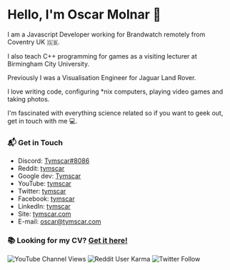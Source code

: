 # Hello, I'm Oscar Molnar 👋

I am a Javascript Developer working for Brandwatch remotely from Coventry UK 🇬🇧.


I also teach C++ programming for games as a visiting lecturer at Birmingham City University.


Previously I was a Visualisation Engineer for Jaguar Land Rover.

I love writing code, configuring \*nix computers, playing video games and taking photos.

I'm fascinated with everything science related so if you want to geek out, get in touch with me 💻.


### 📬 Get in Touch

- Discord: [Tymscar#8086][discord]
- Reddit: [tymscar][reddit]
- Google dev: [Tymscar][gdev]
- YouTube: [tymscar][youtube]
- Twitter: [tymscar][twitter]
- Facebook: [tymscar][facebook]
- LinkedIn: [tymscar][linkedin]
- Site: [tymscar.com][site]
- E-mail: oscar@tymscar.com

### 📚 Looking for my CV? [Get it here!](https://drive.google.com/file/d/1zkEZ4jAZDNCTz-Rs16S2e5TvjCLPR5-W/view)



[discord]: https://discord.com/users/120366450199363587
[reddit]: https://www.reddit.com/user/tymscar/
[gdev]: https://g.dev/tymscar
[youtube]: https://www.youtube.com/tymscar
[twitter]: https://twitter.com/Tymscar
[facebook]: https://www.facebook.com/tymscar
[linkedin]: https://www.linkedin.com/in/tymscar/
[site]: https://tymscar.com


![YouTube Channel Views](https://img.shields.io/youtube/channel/views/UC4oOTUQqQ3YhXY9R6AG-x1A?style=social)
![Reddit User Karma](https://img.shields.io/reddit/user-karma/combined/tymscar?label=karma&style=social)
![Twitter Follow](https://img.shields.io/twitter/follow/tymscar?label=Followers&style=social)
